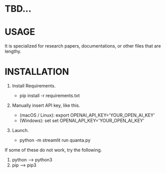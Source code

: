 # TBD...

# USAGE
It is specialized for research papers, documentations, or other files that are lengthy.

# INSTALLATION
1. Install Requirements.
   - pip install -r requirements.txt
     
2. Manually insert API key, like this.
   - (macOS / Linux): export OPENAI_API_KEY='YOUR_OPEN_AI_KEY'
   - (Windows): set set OPENAI_API_KEY='YOUR_OPEN_AI_KEY'

3. Launch.
   - python -m streamlit run quanta.py

If some of these do not work, try the following.
1. python --> python3
2. pip --> pip3
